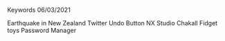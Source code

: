 Keywords 06/03/2021

Earthquake in New Zealand
Twitter Undo Button
NX Studio
Chakall
Fidget toys
Password Manager
